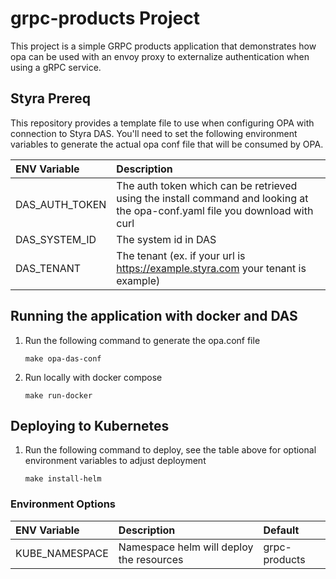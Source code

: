 # grpc-products Project

This project is a simple GRPC products application that demonstrates how opa can be used with an envoy proxy to externalize authentication when using a gRPC service.

## Styra Prereq
This repository provides a template file to use when configuring OPA with connection to Styra DAS.  You'll need to set the following environment variables to generate the actual opa conf file that will be consumed by OPA.

| ENV Variable      | Description   |
| :---              | :---          |
| DAS_AUTH_TOKEN    | The auth token which can be retrieved using the install command and looking at the opa-conf.yaml file you download with curl  |
| DAS_SYSTEM_ID     | The system id in DAS |
| DAS_TENANT        | The tenant (ex. if your url is https://example.styra.com your tenant is example) |

## Running the application with docker and DAS


1. Run the following command to generate the opa.conf file
    ```
    make opa-das-conf
    ```
1. Run locally with docker compose
    ```
    make run-docker
    ```

## Deploying to Kubernetes

1. Run the following command to deploy, see the table above for optional environment variables to adjust deployment
    ```
    make install-helm
    ```

### Environment Options

| ENV Variable      | Description   | Default   |
| :---              | :---          | :---      |
| KUBE_NAMESPACE    | Namespace helm will deploy the resources | grpc-products  |